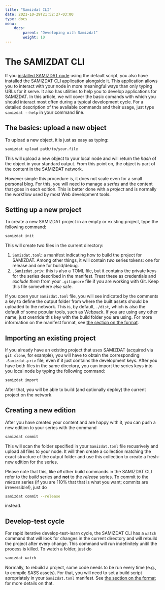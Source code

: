 ```yaml
---
title: "Samizdat CLI"
date: 2021-10-29T21:52:27-03:00
type: docs
menu:
    docs:
        parent: "Developing with Samizdat"
        weight: 10
---
```


# The SAMIZDAT CLI

If you [installed SAMIZDAT node](/install) using the default script, you also have installed the SAMIZDAT CLI application alongside it. This application allows you to interact with your node in more meaningful ways than only typing URLs for it serve. It also has utilities to help you to develop applications for SAMIZDAT. In this article, we will cover the basic comands with which you should interact most often during a typical development cycle. For a detailed description of the avaliable commands and their usage, just type `samizdat --help` in your command line.

## The basics: upload a new object

To upload a new object, it is just as easy as typing:
```sh
samizdat upload path/to/your.file
```
This will upload a new object to your local node and will return the _hash_ of the object in your standard output. From this point on, the object is part of the content in the SAMIZDAT network.

However simple this procedure is, it does not scale even for a small personal blog. For this, you will need to manage a _series_ and the content that goes in each edition. This is better done with a _project_ and is normally the workflow used by most Web development tools. 

## Setting up a new project

To create a new SAMIZDAT project in an empty or existing project, type the following command:
```sh
samizdat init
```
This will create two files in the current directory:
1. `Samizdat.toml`: a manifest indicating how to build the project for SAMIZDAT. Among other things, it will contain _two_ series tokens: one for release and one for build/debug.
2. `.Samizdat.priv`: this is also a TOML file, but it contains the private keys for the series described in the manifest. Treat these as credentials and _exclude them_ from your `.gitignore` file if you are working with Git. Keep this file somewhere _else_ safe.

If you open your `Samizdat.toml` file, you will see indicated by the comments a key to define the output folder from where the built assets should be uploaded to the network. This is, by default, `./dist`, which is also the default of some popular tools, such as Webpack. If you are using any other name, just override this key with the build folder you are using. For more information on the manifest format, see [the section on the format](../samizdat-manifest). 

## Importing an existing project

If you already have an existing project that uses SAMIZDAT (acquired via `git clone`, for example), you will have to obtain the corresponding `.Samizdat.priv` file, even if it just contains the development keys. After you have both files in the same directory, you can import the series keys into you local node by typing the following command:
```sh
samizdat import
```
After that, you will be able to build (and optionally deploy) the current project on the network.

## Creating a new edition

After you have created your content and are happy with it, you can push a new edition to your series with the command
```sh
samizdat commit
```
This will scan the folder specified in your `Samizdat.toml` file recusrively and upload all files to your node. It will then create a collection matching the exact structure of the output folder and use this collection to create a fresh-new edition for the series. 

Please note that this, like _all_ other build commands in the SAMIZDAT CLI refer to the _build_ series and **not** to the _release_ series. To commit to the _release_ series (if you are 110% that that is what you want; commits are irreversible!), just do
```sh
samizdat commit --release
```
instead.

## Develop-test cycle

For rapid iterative develop-test-learn cycle, the SAMIZDAT CLI has a `watch` command that will look for changes in the current directory and will rebuild the project after every change. This command will run indefinitely unitil the process is killed. To watch a folder, just do
```sh
samizdat watch
```
Normally, to rebuild a project, some code needs to be run every time (e.g., to compile SASS assets). For that, you will need to set a build script apropriately in your `Samizdat.toml` manifest. See [the section on the format](../samizdat-manifest) for more details on that.

